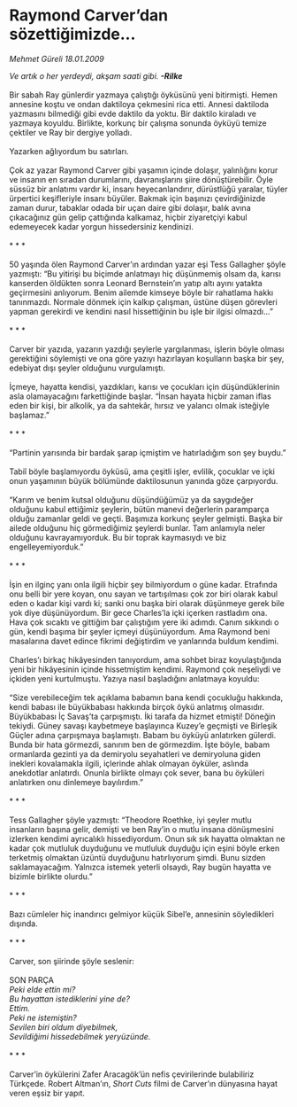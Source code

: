 # Raymond Carver’dan sözettiğimizde...

*Mehmet Güreli 18.01.2009*

<div class="taraf_structure_2col_1zq">
<div class="margen_n">



 <p><i>Ve artık o her yerdeydi, akşam saati gibi. <b>-Rilke</b></i> <br/><br/>Bir sabah Ray günlerdir yazmaya çalıştığı öyküsünü yeni bitirmişti. Hemen annesine koştu ve ondan daktiloya çekmesini rica etti. Annesi daktiloda yazmasını bilmediği gibi evde daktilo da yoktu. Bir daktilo kiraladı ve yazmaya koyuldu. Birlikte, korkunç bir çalışma sonunda öyküyü temize çektiler ve Ray bir dergiye yolladı. <br/><br/>Yazarken ağlıyordum bu satırları. <br/><br/>Çok az yazar Raymond Carver gibi yaşamın içinde dolaşır, yalınlığını korur ve insanın en sıradan durumlarını, davranışlarını şiire dönüştürebilir. Öyle süssüz bir anlatımı vardır ki, insanı heyecanlandırır, dürüstlüğü yaralar, tüyler ürpertici keşifleriyle insanı büyüler. Bakmak için başınızı çevirdiğinizde zaman durur, tabaklar odada bir uçan daire gibi dolaşır, balık avına çıkacağınız gün gelip çattığında kalkamaz, hiçbir ziyaretçiyi kabul edemeyecek kadar yorgun hissedersiniz kendinizi. <br/><br/>* * * <br/><br/>50 yaşında ölen Raymond Carver’ın ardından yazar eşi Tess Gallagher şöyle yazmıştı: “Bu yitirişi bu biçimde anlatmayı hiç düşünmemiş olsam da, karısı kanserden öldükten sonra Leonard Bernstein’ın yatıp altı ayını yatakta geçirmesini anlıyorum. Benim ailemde kimseye böyle bir rahatlama hakkı tanınmazdı. Normale dönmek için kalkıp çalışman, üstüne düşen görevleri yapman gerekirdi ve kendini nasıl hissettiğinin bu işle bir ilgisi olmazdı...” <br/><br/>* * * <br/><br/>Carver bir yazıda, yazarın yazdığı şeylerle yargılanması, işlerin böyle olması gerektiğini söylemişti ve ona göre yazıyı hazırlayan koşulların başka bir şey, edebiyat dışı şeyler olduğunu vurgulamıştı. <br/><br/>İçmeye, hayatta kendisi, yazdıkları, karısı ve çocukları için düşündüklerinin asla olamayacağını farkettiğinde başlar. “İnsan hayata hiçbir zaman iflas eden bir kişi, bir alkolik, ya da sahtekâr, hırsız ve yalancı olmak isteğiyle başlamaz.” <br/><br/>* * * <br/><br/>“Partinin yarısında bir bardak şarap içmiştim ve hatırladığım son şey buydu.” <br/><br/>Tabiî böyle başlamıyordu öyküsü, ama çeşitli işler, evlilik, çocuklar ve içki onun yaşamının büyük bölümünde daktilosunun yanında göze çarpıyordu. <br/><br/>“Karım ve benim kutsal olduğunu düşündüğümüz ya da saygıdeğer olduğunu kabul ettiğimiz şeylerin, bütün manevi değerlerin paramparça olduğu zamanlar geldi ve geçti. Başımıza korkunç şeyler gelmişti. Başka bir ailede olduğunu hiç görmediğimiz şeylerdi bunlar. Tam anlamıyla neler olduğunu kavrayamıyorduk. Bu bir toprak kaymasıydı ve biz engelleyemiyorduk.” <br/><br/>* * * <br/><br/>İşin en ilginç yanı onla ilgili hiçbir şey bilmiyordum o güne kadar. Etrafında onu belli bir yere koyan, onu sayan ve tartışılması çok zor biri olarak kabul eden o kadar kişi vardı ki; sanki onu başka biri olarak düşünmeye gerek bile yok diye düşünüyordum. Bir gece Charles’la içki içerken rastladım ona. Hava çok sıcaktı ve gittiğim bar çalıştığım yere iki adımdı. Canım sıkkındı o gün, kendi başıma bir şeyler içmeyi düşünüyordum. Ama Raymond beni masalarına davet edince fikrimi değiştirdim ve yanlarında buldum kendimi. <br/><br/>Charles’ı birkaç hikâyesinden tanıyordum, ama sohbet biraz koyulaştığında yeni bir hikâyesinin içinde hissetmiştim kendimi. Raymond çok neşeliydi ve içkiden yeni kurtulmuştu. Yazıya nasıl başladığını anlatmaya koyuldu: <br/><br/>“Size verebileceğim tek açıklama babamın bana kendi çocukluğu hakkında, kendi babası ile büyükbabası hakkında birçok öykü anlatmış olmasıdır. Büyükbabası İç Savaş’ta çarpışmıştı. İki tarafa da hizmet etmişti! Döneğin tekiydi. Güney savaşı kaybetmeye başlayınca Kuzey’e geçmişti ve Birleşik Güçler adına çarpışmaya başlamıştı. Babam bu öyküyü anlatırken gülerdi. Bunda bir hata görmezdi, sanırım ben de görmezdim. İşte böyle, babam ormanlarda gezinti ya da demiryolu seyahatleri ve demiryoluna giden inekleri kovalamakla ilgili, içlerinde ahlak olmayan öyküler, aslında anekdotlar anlatırdı. Onunla birlikte olmayı çok sever, bana bu öyküleri anlatırken onu dinlemeye bayılırdım.” <br/><br/>* * * <br/><br/>Tess Gallagher şöyle yazmıştı: “Theodore Roethke, iyi şeyler mutlu insanların başına gelir, demişti ve ben Ray’in o mutlu insana dönüşmesini izlerken kendimi ayrıcalıklı hissediyordum. Onun sık sık hayatta olmaktan ne kadar çok mutluluk duyduğunu ve mutluluk duyduğu için eşini böyle erken terketmiş olmaktan üzüntü duyduğunu hatırlıyorum şimdi. Bunu sizden saklamayacağım. Yalnızca istemek yeterli olsaydı, Ray bugün hayatta ve bizimle birlikte olurdu.” <br/><br/>* * * <br/><br/>Bazı cümleler hiç inandırıcı gelmiyor küçük Sibel’e, annesinin söyledikleri dışında. <br/><br/>* * * <br/><br/>Carver, son şiirinde şöyle seslenir: <br/><br/>SON PARÇA <i><br/>Peki elde ettin mi?</i> <i><br/>Bu hayattan istediklerini yine de?</i> <i><br/>Ettim.</i> <i><br/>Peki ne istemiştin?</i> <i><br/>Sevilen biri oldum diyebilmek,</i> <i><br/>Sevildiğimi hissedebilmek yeryüzünde.</i> <br/><br/>* * * <br/><br/>Carver’in öykülerini Zafer Aracagök’ün nefis çevirilerinde bulabiliriz Türkçede. Robert Altman’ın, <i>Short Cuts </i>filmi de Carver’ın dünyasına hayat veren eşsiz bir yapıt.</p>

<br/>


<div id="taraf_not">
</div>

</div>


</div>
